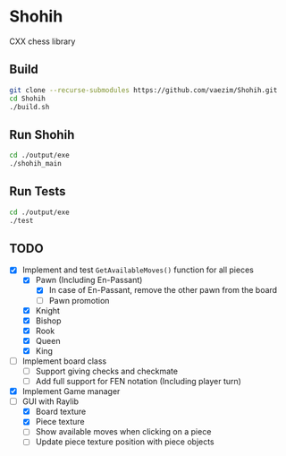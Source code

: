 # Shohih

CXX chess library

## Build

```sh
git clone --recurse-submodules https://github.com/vaezim/Shohih.git
cd Shohih
./build.sh
```

## Run Shohih

```sh
cd ./output/exe
./shohih_main
```

## Run Tests

```sh
cd ./output/exe
./test
```

## TODO
- [X] Implement and test `GetAvailableMoves()` function for all pieces
  - [X] Pawn (Including En-Passant)
    - [X] In case of En-Passant, remove the other pawn from the board
    - [ ] Pawn promotion
  - [X] Knight
  - [X] Bishop
  - [X] Rook
  - [X] Queen
  - [X] King
- [ ] Implement board class
  - [ ] Support giving checks and checkmate
  - [ ] Add full support for FEN notation (Including player turn)
- [X] Implement Game manager
- [ ] GUI with Raylib
  - [X] Board texture
  - [X] Piece texture
  - [ ] Show available moves when clicking on a piece
  - [ ] Update piece texture position with piece objects
